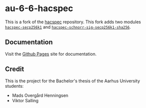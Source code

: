 # au-6-6-hacspec

This is a fork of the [hacspec](https://github.com/hacspec/hacspec) repository. This fork adds two modules [`hacspec-secp256k1`](examples/secp256k1) and [`hacspec-schnorr-sig-secp256k1-sha256`](examples/schnorr-sig-secp256k1-sha256).

## Documentation

Visit the [Github Pages](https://moh13.github.io/au-6-6-hacspec/) site for documentation.

## Credit

This is the project for the Bachelor's thesis of the Aarhus University students:
- Mads Overgård Henningsen
- Viktor Salling
